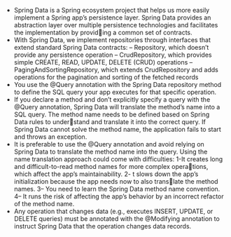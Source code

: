 - Spring Data is a Spring ecosystem project that helps us more easily implement a Spring app’s persistence layer. Spring Data provides an abstraction layer over multiple persistence technologies and facilitates the implementation by providing a common set of contracts.
- With Spring Data, we implement repositories through interfaces that extend standard Spring Data contracts: – Repository, which doesn’t provide any persistence operation – CrudRepository, which provides simple CREATE, READ, UPDATE, DELETE (CRUD) operations – PagingAndSortingRepository, which extends CrudRepository and adds operations for the pagination and sorting of the fetched records
- You use the @Query annotation with the Spring Data repository method to define the SQL query your app executes for that specific operation.
- If you declare a method and don’t explicitly specify a query with the @Query annotation, Spring Data will translate the method’s name into a SQL query. The method name needs to be defined based on Spring Data rules to understand and translate it into the correct query. If Spring Data cannot solve the method name, the application fails to start and throws an exception.
- It is preferable to use the @Query annotation and avoid relying on Spring Data to translate the method name into the query. Using the name translation approach could come with difficulties:
  1-It creates long and difficult-to-read method names for more complex operations, which affect the app’s maintainability.
  2- t slows down the app’s initialization because the app needs now to also translate the method names.
  3– You need to learn the Spring Data method name convention. 
  4– It runs the risk of affecting the app’s behavior by an incorrect refactor of the method name.
- Any operation that changes data (e.g., executes INSERT, UPDATE, or DELETE queries) must be annotated with the @Modifying annotation to instruct Spring Data that the operation changes data records.